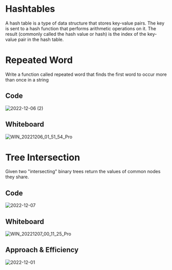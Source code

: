 # Hashtables
A hash table is a type of data structure that stores key-value pairs. The key is sent to a hash function that performs arithmetic operations on it. The result (commonly called the hash value or hash) is the index of the key-value pair in the hash table.


# Repeated Word

Write a function called repeated word that finds the first word to occur more than once in a string

## Code

![2022-12-06 (2)](https://user-images.githubusercontent.com/108303424/205849400-19beff18-e1a3-46fb-a4ac-a304b17fd1de.png)

## Whiteboard

![WIN_20221206_01_51_54_Pro](https://user-images.githubusercontent.com/108303424/205852661-06667c49-5d6c-4d9f-91d3-8a9bc035b912.jpg)

# Tree Intersection

Given two "intersecting" binary trees return the values of common nodes they share.

## Code

![2022-12-07](https://user-images.githubusercontent.com/108303424/206104005-b518d1bd-6e9e-45fa-974a-e699b7d9e6b9.png)


## Whiteboard

![WIN_20221207_00_11_25_Pro](https://user-images.githubusercontent.com/108303424/206102387-469ddbee-ece9-49e5-ab49-df708dbdfb31.jpg)

## Approach & Efficiency

![2022-12-01](https://user-images.githubusercontent.com/108303424/204981642-befe9326-b7b1-4bdd-ab1e-e5fcb4a662b2.png)
